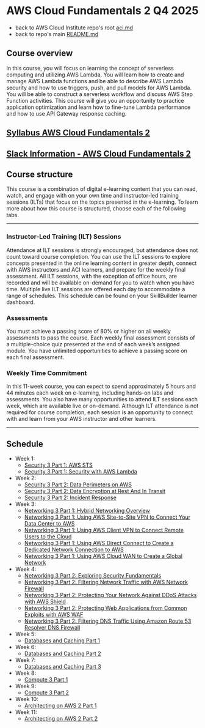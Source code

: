 # AWS Cloud Fundamentals 2 Q4 2025

* back to AWS Cloud Institute repo's root [aci.md](../aci.md)
* back to repo's main [README.md](../../../README.md)

## Course overview

In this course, you will focus on learning the concept of serverless computing and utilizing AWS Lambda. You will learn how to create and manage AWS Lambda functions and be able to describe AWS Lambda security and how to use triggers, push, and pull models for AWS Lambda. You will be able to construct a serverless workflow and discuss AWS Step Function activities. This course will give you an opportunity to practice application optimization and learn how to fine-tune Lambda performance and how to use API Gateway response caching.

## [Syllabus AWS Cloud Fundamentals 2](./files/Cloud%20Fundamentals%202%20Syllabus.pdf)

## [Slack Information - AWS Cloud Fundamentals 2](./canvas.md)

## Course structure

This course is a combination of digital e-learning content that you can read, watch, and engage with on your own time and instructor-led training sessions (ILTs) that focus on the topics presented in the e-learning. To learn more about how this course is structured, choose each of the following tabs.

---

### Instructor-Led Training (ILT) Sessions

Attendance at ILT sessions is strongly encouraged, but attendance does not count toward course completion. You can use the ILT sessions to explore concepts presented in the online learning content in greater depth, connect with AWS instructors and ACI learners, and prepare for the weekly final assessment. All ILT sessions, with the exception of office hours, are recorded and will be available on-demand for you to watch when you have time. Multiple live ILT sessions are offered each day to accommodate a range of schedules. This schedule can be found on your SkillBuilder learner dashboard.

### Assessments

You must achieve a passing score of 80% or higher on all weekly assessments to pass the course. Each weekly final assessment consists of a multiple-choice quiz presented at the end of each week’s assigned module. You have unlimited opportunities to achieve a passing score on each final assessment.

### Weekly Time Commitment

In this 11-week course, you can expect to spend approximately 5 hours and 44 minutes each week on e-learning, including hands-on labs and assessments. You also have many opportunities to attend ILT sessions each week, which are available live or on-demand. Although ILT attendance is not required for course completion, each session is an opportunity to connect with and learn from your AWS instructor and other learners.

---

## Schedule

* Week 1:
  * [Security 3 Part 1: AWS STS](./W010Security3Part1AwsSts.md)
  * [Security 3 Part 1: Security with AWS Lambda](./W012Security3Part1SecurityWithAAwsLambda%20.md)
* Week 2:
  * [Security 3 Part 2: Data Perimeters on AWS](./W020Security3Part2DataPerimetersOnAws.md)
  * [Security 3 Part 2: Data Encryption at Rest And In Transit](./W022Security3Part2DataEncryptionAtRestAndInTransit.md)
  * [Security 3 Part 2: Incident Response](./W024Security3Part2IncidentResponse.md)
* Week 3:
  * [Networking 3 Part 1: Hybrid Networking Overview](./W030Networking3Part1HybridNetworking.md)
  * [Networking 3 Part 1: Using AWS Site-to-Site VPN to Connect Your Data Center to AWS](./W032Networking3Part1SiteToSiteVpn.md)
  * [Networking 3 Part 1: Using AWS Client VPN to Connect Remote Users to the Cloud](./W034Networking3Part1AwsClientVpn.md)
  * [Networking 3 Part 1: Using AWS Direct Connect to Create a Dedicated Network Connection to AWS](./W036Networking3Part1AwsDirectConnect.md)
  * [Networking 3 Part 1: Using AWS Cloud WAN to Create a Global Network](./W038Networking3Part1AwsCloudWanForGlobalNetwork.md)
* Week 4:
  * [Networking 3 Part 2: Exploring Security Fundamentals](./W040Networking3Part2SecurityFundamentals.md)
  * [Networking 3 Part 2: Filtering Network Traffic with AWS Network Firewall](./W042Networking3Part2FilteringTrafficAwsNetworkFirewall.md)
  * [Networking 3 Part 2: Protecting Your Network Against DDoS Attacks with AWS Shield](./W044Networking3Part2AwsShieldDdosAttacks.md)
  * [Networking 3 Part 2: Protecting Web Applications from Common Exploits with AWS WAF](./W046Networking3Part2AwsWafProtectingWebApps.md)
  * [Networking 3 Part 2: Filtering DNS Traffic Using Amazon Route 53 Resolver DNS Firewall](./W048Networking3Part2Route53ResolverDnsFirewall.md)
* Week 5:
  * [Databases and Caching Part 1]()
* Week 6:
  * [Databases and Caching Part 2]()
* Week 7:
  * [Databases and Caching Part 3]()
* Week 8:
  * [Compute 3 Part 1]()
* Week 9:
  * [Compute 3 Part 2]()
* Week 10:
  * [Architecting on AWS 2 Part 1]()
* Week 11:
  * [Architecting on AWS 2 Part 2]()
  